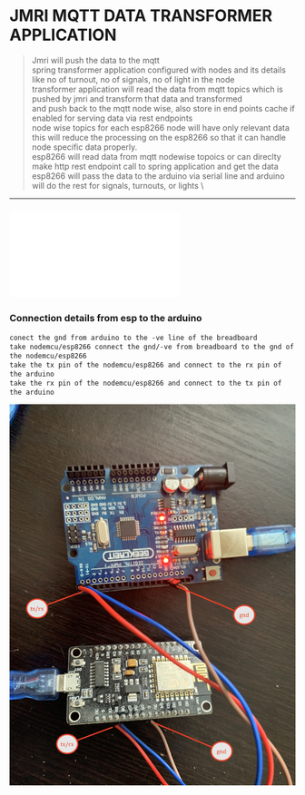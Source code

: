 # JMRI MQTT DATA TRANSFORMER APPLICATION 

> Jmri will push the data to the mqtt \
> spring transformer application configured with nodes and its details like no of turnout, no of signals, no of light in the node \
> transformer application will read the data from mqtt topics which is pushed by jmri and transform that data and transformed  \
> and push back to the mqtt node wise, also store in end points cache if enabled for serving data via rest endpoints  \
> node wise topics for each esp8266 node will have only relevant data\
> this will reduce the processing on the esp8266 so that it can handle node specific data properly. \
> esp8266 will read data from mqtt nodewise topoics or can direclty make http rest endpoint call to spring application and get the data \
> esp8266 will pass the data to the arduino via serial line and arduino will do the rest for signals, turnouts, or lights \

----

### ![MQTT SETUP GUILDE LINK ](/MQTT-SETTUP-README.md)


### Connection details from esp to the arduino 
```
conect the gnd from arduino to the -ve line of the breadboard 
take nodemcu/esp8266 connect the gnd/-ve from breadboard to the gnd of the nodemcu/esp8266
take the tx pin of the nodemcu/esp8266 and connect to the rx pin of the arduino 
take the rx pin of the nodemcu/esp8266 and connect to the tx pin of the arduino 

```

![img](/DOCUMENTS/JMRI-MOSQUITTO-MQTT/jmri-mqtt-spring-transformer-esp8266-arduinouno/image/con.JPG)